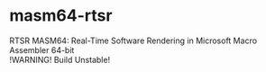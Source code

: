 # masm64-rtsr
RTSR MASM64: Real-Time Software Rendering in Microsoft Macro Assembler 64-bit  
!WARNING! Build Unstable!
